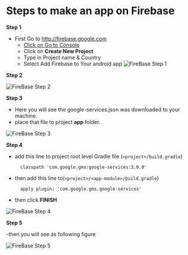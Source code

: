 Steps to make an app on Firebase
======================================
**Step 1**
 * First Go to http://firebase.google.com
	* [Click on Go to Console](https://firebase.google.com/console/)
	* Click on **Create New Project**
	* Type in Project name & Country
	* Select Add Firebase to Your android app
![FireBase Step 1](https://raw.githubusercontent.com/winhtaikaung/MusicStore/master/firebase/step1.png)

**Step 2**

![FireBase Step 2](https://raw.githubusercontent.com/winhtaikaung/MusicStore/master/firebase/step2.png)

**Step 3**

 - Here you will see the google-services.json was downloaded to your machine.
 - place that file to project **app** folder.

![FireBase Step 3](https://raw.githubusercontent.com/winhtaikaung/MusicStore/master/firebase/step3.png)

**Step 4**

- add this line to project root level Gradle file (`<project>/build.gradle`)

        classpath 'com.google.gms:google-services:3.0.0'

- then add this line to(`<project>/<app-module>/build.gradle`)

        apply plugin: 'com.google.gms.google-services'
- then click **FINISH**

![FireBase Step 4](https://raw.githubusercontent.com/winhtaikaung/MusicStore/master/firebase/step4.png)

**Step 5**

-then you will see as following figure

![FireBase Step 5](https://raw.githubusercontent.com/winhtaikaung/MusicStore/master/firebase/step5.png)